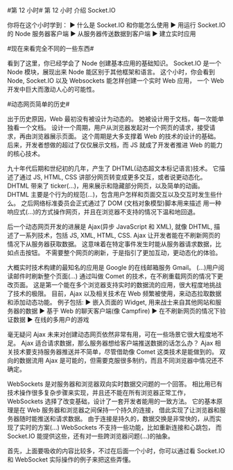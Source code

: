 #第 12 小时#
第 12 小时
介绍 Socket.IO

你将在这个小时学到：
▶ 什么是 Socket.IO 和你能怎么使用
▶ 用运行 Socket.IO 的 Node 服务器客户端
▶ 从服务器传送数据到客户端
▶ 建立实时应用

#现在来看完全不同的一些东西#

看到了这里，你已经学会了 Node 创建基本应用的基础知识。
Socket.IO 是一个 Node 模块，展现出来 Node 能区别于其他框架和语言。
这个小时，你会看到 Node, Socket.IO 以及 Websockets 能怎样创建一个实时 Web 应用，
一个 Web 开发中巨大而激动人心的可能性。

#动态网页简单的历史#

出于历史原因，Web 最初没有被设计为动态的。
她被设计用于文档，每一次能单独看一个文档。
设计一个周期，用户从浏览器发起对一个网页的请求，接受请求，再由浏览器展示页面。
这个周期是大多支撑着 Web 的技术的设计的基础。
后来，开发者想做的超过了仅仅展示文档，而 JS 就成了开发者推进 Web 的能力的核心技术。

九十年代后期和世纪初的几年，产生了 DHTML(动态超文本标记语言)技术。
它描述了通过 JS, HTML, CSS 讲部分网页转变成更多交互，或者说更动态化。
DHTML 带来了 ticker(...)，用来展示和隐藏部分网页，以及简单的动画。
DHTML 主要是个行为的规范(...)，包含用户怎样和页面交互以及交互时发生些什么。
之后网络标准委员会正式通过了 DOM (文档对象模型)脚本用来描述
用一种响应式(...)的方式操作网页，并且在浏览器不支持的情况下温和地回退。

后一个动态网页开发的进展是 Ajax(异步 JavaScript 和 XML),
就像 DHTML, 描述了一系列技术，包括 JS, XML, HTML, CSS.
Ajax 让开发者能在不刷新网页的情况下从服务器获取数据。
这意味着在特定事件发生时能从服务器请求数据，比如点击按钮。
不需要整个网页的刷新，于是指引了更加互动，更动态化的体验。

大概实时技术构建的最知名的应用是 Google 的在线邮箱服务 Gmail。
(...)用户阅读邮件时刷新整个页面(...)
通过叫做 Comet 的技术，在不刷重载网页的情况下更改页面。
这是第一个能在多个浏览器支持实时的数据流的应用，很大程度地挑战了技术的极限。
目前，Ajax 以及相关技术在 Web 频繁被使用，来动态拉取数据和添加动态功能。
例子包括:
▶ 嵌入页面的 Widget, 用来战士来自其他网站和服务器的数据
▶ 基于 Web 的聊天客户端(像 Campfire)
▶ 在不刷新网页的情况下验证数据
▶ 在线的多用户的游戏

毫无疑问 Ajax 未来对创建动态网页依然非常有用，可在一些场景它很大程度地不足。
Ajax 适合请求数据，那么服务器想给客户端推送数据的话怎么办？
Ajax 相关技术要支持服务器推送并不简单，尽管借助像 Comet 这类技术是能做到的。
双向的数据流用 Ajax 是可能的，但需要克服很多制约，而且不同浏览器中情况还不确定。

WebSockets 是对服务器和浏览器双向实时数据交问题的一个回答。
相比用已有技术操作很多复杂步骤来实现，并且还不能在所有浏览器正常工作，
WebSockets 选择了改变基础，设计了一套开发者能用的一致方法。
它的基本原理是在 Web 服务器和浏览器之间保持一个持久的连接，
借此实现了让浏览器和服务器随时能推送和请求数据。
由于连接是持久的，数据交换是非常快的，从而实现了实时的方案(...)
WebSockets 不支持一些功能，比如重新连接和心跳包，
而 Socket.IO 能提供这些，还有对一些跨浏览器问题(...)的抽象。

首先，上面要吸收的内容比较多，不过在后面一个小时，你可以通过看 Socket.IO
和 WebSocket 实际操作的例子来把这些弄懂。

